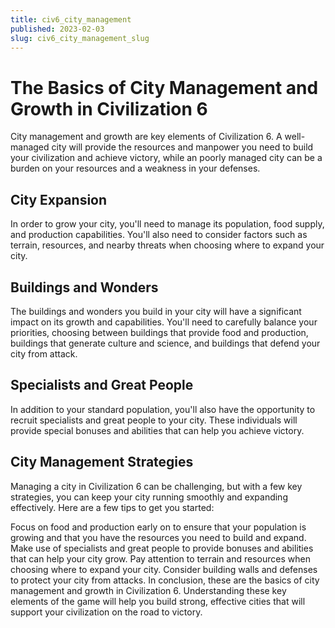 ```yaml
---
title: civ6_city_management
published: 2023-02-03
slug: civ6_city_management_slug
---
```


# The Basics of City Management and Growth in Civilization 6

City management and growth are key elements of Civilization 6. A well-managed city will provide the resources and manpower you need to build your civilization and achieve victory, while an poorly managed city can be a burden on your resources and a weakness in your defenses.

## City Expansion

In order to grow your city, you'll need to manage its population, food supply, and production capabilities. You'll also need to consider factors such as terrain, resources, and nearby threats when choosing where to expand your city.

## Buildings and Wonders

The buildings and wonders you build in your city will have a significant impact on its growth and capabilities. You'll need to carefully balance your priorities, choosing between buildings that provide food and production, buildings that generate culture and science, and buildings that defend your city from attack.

## Specialists and Great People

In addition to your standard population, you'll also have the opportunity to recruit specialists and great people to your city. These individuals will provide special bonuses and abilities that can help you achieve victory.

## City Management Strategies

Managing a city in Civilization 6 can be challenging, but with a few key strategies, you can keep your city running smoothly and expanding effectively. Here are a few tips to get you started:

Focus on food and production early on to ensure that your population is growing and that you have the resources you need to build and expand.
Make use of specialists and great people to provide bonuses and abilities that can help your city grow.
Pay attention to terrain and resources when choosing where to expand your city.
Consider building walls and defenses to protect your city from attacks.
In conclusion, these are the basics of city management and growth in Civilization 6. Understanding these key elements of the game will help you build strong, effective cities that will support your civilization on the road to victory.

